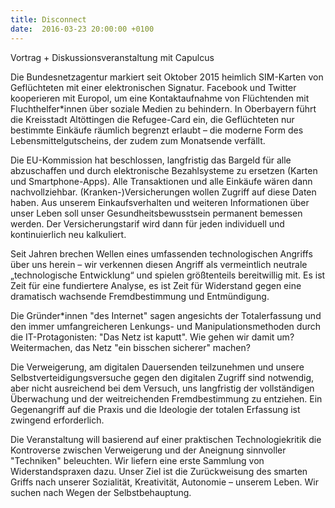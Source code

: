 ```yaml
---
title: Disconnect
date:  2016-03-23 20:00:00 +0100
---
```


Vortrag + Diskussionsveranstaltung mit Capulcus



Die Bundesnetzagentur markiert seit Oktober 2015 heimlich SIM-Karten von Geflüchteten mit einer elektronischen Signatur. Facebook
und Twitter kooperieren mit Europol, um eine Kontaktaufnahme von Flüchtenden mit Fluchthelfer*innen über soziale Medien zu
behindern. In Oberbayern führt die Kreisstadt Altöttingen die Refugee-Card ein, die Geflüchteten nur bestimmte Einkäufe räumlich
begrenzt erlaubt – die moderne Form des Lebensmittelgutscheins, der zudem zum Monatsende verfällt.


Die EU-Kommission hat beschlossen, langfristig das Bargeld für alle abzuschaffen und durch elektronische Bezahlsysteme zu
ersetzen (Karten und Smartphone-Apps). Alle Transaktionen und alle Einkäufe wären dann nachvollziehbar.  (Kranken-)Versicherungen
wollen Zugriff auf diese Daten haben. Aus unserem Einkaufsverhalten und weiteren Informationen über unser Leben soll unser
Gesundheitsbewusstsein permanent bemessen werden. Der Versicherungstarif wird dann für jeden individuell und kontinuierlich
neu kalkuliert.


Seit Jahren brechen Wellen eines umfassenden technologischen Angriffs über uns herein – wir verkennen diesen Angriff als vermeintlich
neutrale „technologische Entwicklung“ und spielen größtenteils bereitwillig mit. Es ist Zeit für eine fundiertere Analyse,
es ist Zeit für Widerstand gegen eine dramatisch wachsende Fremdbestimmung und Entmündigung.


Die Gründer*innen "des Internet" sagen angesichts der Totalerfassung und den immer umfangreicheren Lenkungs- und Manipulationsmethoden
durch die IT-Protagonisten: "Das Netz ist kaputt". Wie gehen wir damit um? Weitermachen, das Netz "ein bisschen sicherer"
machen?


Die Verweigerung, am digitalen Dauersenden teilzunehmen und unsere Selbstverteidigungsversuche gegen den digitalen Zugriff
sind notwendig, aber nicht ausreichend bei dem Versuch, uns langfristig der vollständigen Überwachung und der weitreichenden
Fremdbestimmung zu entziehen. Ein Gegenangriff auf die Praxis und die Ideologie der totalen Erfassung ist zwingend erforderlich.


Die Veranstaltung will basierend auf einer praktischen Technologiekritik die Kontroverse zwischen Verweigerung und der Aneignung
sinnvoller "Techniken" beleuchten. Wir liefern eine erste Sammlung von Widerstandspraxen dazu. Unser Ziel ist die Zurückweisung
des smarten Griffs nach unserer Sozialität, Kreativität, Autonomie – unserem Leben. Wir suchen nach Wegen der Selbstbehauptung.


